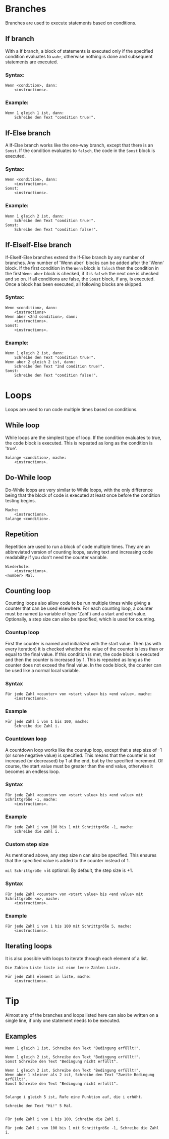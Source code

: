 # Branches
Branches are used to execute statements based on conditions.

## If branch
With a If branch, a block of statements is executed only if the specified condition evaluates to `wahr`, otherwise nothing is done and subsequent statements are executed.

### Syntax:
```ddp
Wenn <condition>, dann:
	<instructions>.
```

### Example:
```ddp
Wenn 1 gleich 1 ist, dann:
	Schreibe den Text "condition true!".
```
    
## If-Else branch
A If-Else branch works like the one-way branch, except that there is an `Sonst`.
If the condition evaluates to `falsch`, the code in the `Sonst` block is executed.

### Syntax:
```ddp
Wenn <condition>, dann:
	<instructions>.
Sonst:
	<instructions>.
```

### Example:
```ddp
Wenn 1 gleich 2 ist, dann:
	Schreibe den Text "condition true!".
Sonst:
	Schreibe den Text "condition false!".
```

## If-ElseIf-Else branch
If-ElseIf-Else branches extend the If-Else branch by any number of branches.
Any number of 'Wenn aber' blocks can be added after the 'Wenn' block.
If the first condition in the `Wenn` block is `falsch` then the condition in the first `Wenn aber` block is checked, if it is `falsch` the next one is checked and so on.
If all conditions are false, the `Sonst` block, if any, is executed.
Once a block has been executed, all following blocks are skipped.

### Syntax:
```ddp
Wenn <condition>, dann:
	<instructions>
Wenn aber <2nd condition>, dann:
	<instructions>.
Sonst:
	<instructions>.
```

### Example:
```ddp
Wenn 1 gleich 2 ist, dann:
	Schreibe den Text "condition true!".
Wenn aber 2 gleich 2 ist, dann:
	Schreibe den Text "2nd condition true!".
Sonst:
	Schreibe den Text "condition false!".
```

# Loops
Loops are used to run code multiple times based on conditions.

## While loop
While loops are the simplest type of loop.
If the condition evaluates to true, the code block is executed.
This is repeated as long as the condition is 'true'.
```ddp
Solange <condition>, mache:
	<instructions>.
```

## Do-While loop
Do-While loops are very similar to While loops, with the only difference being that the block of code is executed at least once before the condition testing begins.
```ddp
Mache:
	<instructions>.
Solange <condition>.
```

## Repetition
Repetition are used to run a block of code multiple times.
They are an abbreviated version of counting loops, saving text and increasing code readability if you don't need the counter variable.
```ddp
Wiederhole:
	<instructions>.
<number> Mal.
```

## Counting loop
Counting loops also allow code to be run multiple times while giving a counter that can be used elsewhere.
For each counting loop, a counter must be named (a variable of type 'Zahl') and a start and end value.
Optionally, a step size can also be specified, which is used for counting.

### Countup loop
First the counter is named and initialized with the start value.
Then (as with every iteration) it is checked whether the value of the counter is less than or equal to the final value.
If this condition is met, the code block is executed and then the counter is increased by 1.
This is repeated as long as the counter does not exceed the final value.
In the code block, the counter can be used like a normal local variable.

### Syntax
```ddp
Für jede Zahl <counter> von <start value> bis <end value>, mache:
	<instructions>.
```

### Example
```ddp
Für jede Zahl i von 1 bis 100, mache:
	Schreibe die Zahl i.
```
### Countdown loop
A countdown loop works like the countup loop, except that a step size of -1 (or some negative value) is specified. This means that the counter is not increased (or decreased) by 1 at the end, but by the specified increment.
Of course, the start value must be greater than the end value, otherwise it becomes an endless loop.

### Syntax
```ddp
Für jede Zahl <counter> von <start value> bis <end value> mit Schrittgröße -1, mache:
	<instructions>.
```

### Example
```ddp
Für jede Zahl i von 100 bis 1 mit Schrittgröße -1, mache:
	Schreibe die Zahl i.
```
### Custom step size
As mentioned above, any step size n can also be specified. This ensures that the specified value is added to the counter instead of 1.

`mit Schrittgröße n` is optional. By default, the step size is +1.

### Syntax
```ddp
Für jede Zahl <counter> von <start value> bis <end value> mit Schrittgröße <n>, mache:
	<instructions>.
```

### Example
```ddp
Für jede Zahl i von 1 bis 100 mit Schrittgröße 5, mache:
	<instructions>.
```

## Iterating loops
It is also possible with loops to iterate through each element of a list.
```ddp
Die Zahlen Liste liste ist eine leere Zahlen Liste.

Für jede Zahl element in liste, mache:
	<instructions>.
```

# Tip
Almost any of the branches and loops listed here can also be written on a single line, if only one statement needs to be executed.

## Examples
```ddp
Wenn 1 gleich 1 ist, Schreibe den Text "Bedingung erfüllt!".

Wenn 1 gleich 2 ist, Schreibe den Text "Bedingung erfüllt!".
Sonst Schreibe den Text "Bedingung nicht erfüllt".

Wenn 1 gleich 2 ist, Schreibe den Text "Bedingung erfüllt!".
Wenn aber 1 kleiner als 2 ist, Schreibe den Text "Zweite Bedingung erfüllt!".
Sonst Schreibe den Text "Bedingung nicht erfüllt".


Solange i gleich 5 ist, Rufe eine Funktion auf, die i erhöht.

Schreibe den Text "Hi!" 5 Mal.


Für jede Zahl i von 1 bis 100, Schreibe die Zahl i.

Für jede Zahl i von 100 bis 1 mit Schrittgröße -1, Schreibe die Zahl i.
```